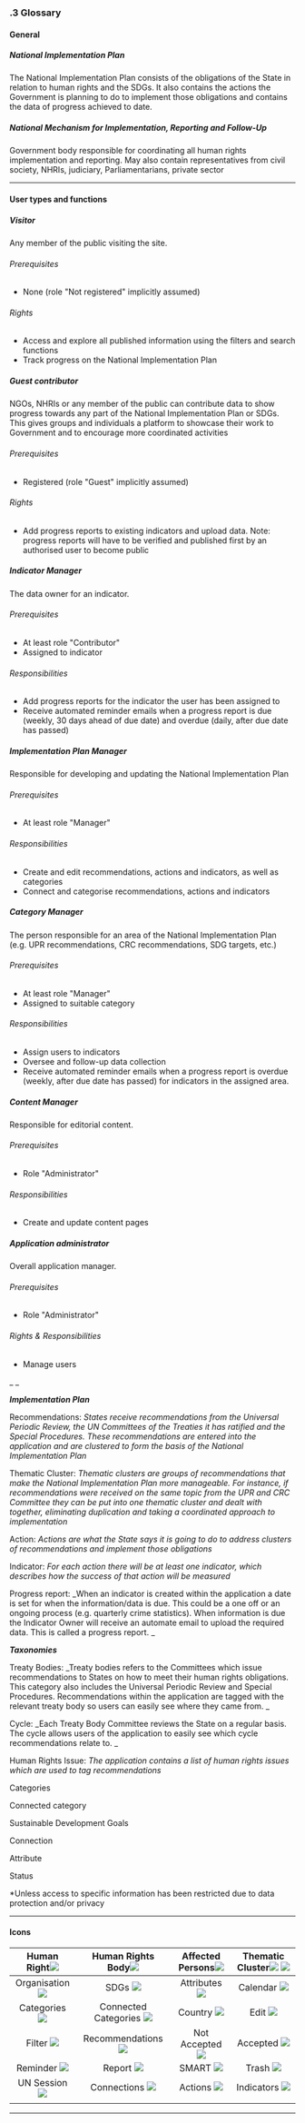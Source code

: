 ### .3 Glossary

#### General

##### National Implementation Plan

The National Implementation Plan consists of the obligations of the State in relation to human rights and the SDGs. It also contains the actions the Government is planning to do to implement those obligations and contains the data of progress achieved to date.

##### National Mechanism for Implementation, Reporting and Follow-Up

Government body responsible for coordinating all human rights implementation and reporting. May also contain representatives from civil society, NHRIs, judiciary, Parliamentarians, private sector

---

#### User types and functions

##### Visitor

Any member of the public visiting the site.

###### Prerequisites

* None \(role "Not registered" implicitly assumed\)

###### Rights 

* Access and explore all published information using the filters and search functions 
* Track progress on the National Implementation Plan

##### Guest contributor

NGOs, NHRIs or any member of the public can contribute data to show progress towards any part of the National Implementation Plan or SDGs. This gives groups and individuals a platform to showcase their work to Government and to encourage more coordinated activities

###### Prerequisites

* Registered \(role "Guest" implicitly assumed\)

###### Rights 

* Add progress reports to existing indicators and upload data. Note: progress reports will have to be verified and published first by an authorised user to become public

##### Indicator Manager

The data owner for an indicator.

###### Prerequisites

* At least role "Contributor" 
* Assigned to indicator

###### Responsibilities

* Add progress reports for the indicator the user has been assigned to
* Receive automated reminder emails when a progress report is due \(weekly, 30 days ahead of due date\) and overdue \(daily, after due date has passed\)

##### Implementation Plan Manager

Responsible for developing and updating the National Implementation Plan

###### Prerequisites 

* At least role "Manager" 

###### Responsibilities

* Create and edit recommendations, actions and indicators, as well as categories
* Connect and categorise recommendations, actions and indicators

##### Category Manager 

The person responsible for an area of the National Implementation Plan \(e.g. UPR recommendations, CRC recommendations, SDG targets, etc.\)

###### Prerequisites 

* At least role "Manager" 
* Assigned to suitable category

###### Responsibilities

* Assign users to indicators
* Oversee and follow-up data collection
* Receive automated reminder emails when a progress report is overdue \(weekly, after due date has passed\) for indicators in the assigned area. 

##### Content Manager

Responsible for editorial content.

###### Prerequisites 

* Role "Administrator" 

###### Responsibilities

* Create and update content pages

##### Application administrator

Overall application manager.

###### Prerequisites 

* Role "Administrator" 

###### Rights & Responsibilities

* Manage users

_ _

_**Implementation Plan**_

Recommendations: _States receive recommendations from the Universal Periodic Review, the UN Committees of the Treaties it has ratified and the Special Procedures. These recommendations are entered into the application and are clustered to form the basis of the National Implementation Plan_

Thematic Cluster: _Thematic clusters are groups of recommendations that make the National Implementation Plan more manageable. For instance, if recommendations were received on the same topic from the UPR and CRC Committee they can be put into one thematic cluster and dealt with together, eliminating duplication and taking a coordinated approach to implementation_

Action: _Actions are what the State says it is going to do to address clusters of recommendations and implement those obligations_

Indicator: _For each action there will be at least one indicator, which describes how the success of that action will be measured_

Progress report: _When an indicator is created within the application a date is set for when the information/data is due. This could be a one off or an ongoing process \(e.g. quarterly crime statistics\). When information is due the Indicator Owner will receive an automate email to upload the required data. This is called a progress report. _

_**Taxonomies**_

Treaty Bodies: _Treaty bodies refers to the Committees which issue recommendations to States on how to meet their human rights obligations. This category also includes the Universal Periodic Review and Special Procedures. Recommendations within the application are tagged with the relevant treaty body so users can easily see where they came from. _

Cycle: _Each Treaty Body Committee reviews the State on a regular basis. The cycle allows users of the application to easily see which cycle recommendations relate to. _

Human Rights Issue: _The application contains a list of human rights issues which are used to tag recommendations_

Categories

Connected category

Sustainable Development Goals

Connection

Attribute

Status

\*Unless access to specific information has been restricted due to data protection and/or privacy

---

#### Icons

| Human Right![](/assets/3_humanRight.png) | Human Rights Body![](/assets/1_humanRightsBody.png) | Affected Persons![](/assets/4_affectedPersons.png) | Thematic Cluster![](/assets/5_thematicCluster.png)  ![](/assets/SMART_icon.png) |
| :---: | :---: | :---: | :---: |
| Organisation![](/assets/6_organisation.png) | SDGs                   ![](/assets/7_sdgs.png) | Attributes     ![](/assets/attributes_icon.png) | Calendar       ![](/assets/calendar_icon.png) |
| Categories   ![](/assets/categories_icon.png) | Connected Categories         ![](/assets/connectedCategories_icon.png) | Country            ![](/assets/country_icon.png) | Edit                    ![](/assets/edit_icon.png) |
| Filter                  ![](/assets/filter_icon.png) | Recommendations   ![](/assets/recommendations_icon.png) | Not Accepted ![](/assets/recNotAccepted_icon.png) | Accepted      ![](/assets/recAccepted_icon.png) |
| Reminder     ![](/assets/reminder_icon.png) | Report              ![](/assets/report_icon.png) | SMART              ![](/assets/SMART_icon.png) | Trash                 ![](/assets/trash_icon.png) |
| UN Session  ![](/assets/2_UNsession.png) | Connections ![](/assets/connections_icon.png) | Actions           ![](/assets/actions_icon.png) | Indicators           ![](/assets/indicators_icon.png) |
|  |  |  |  |

---




